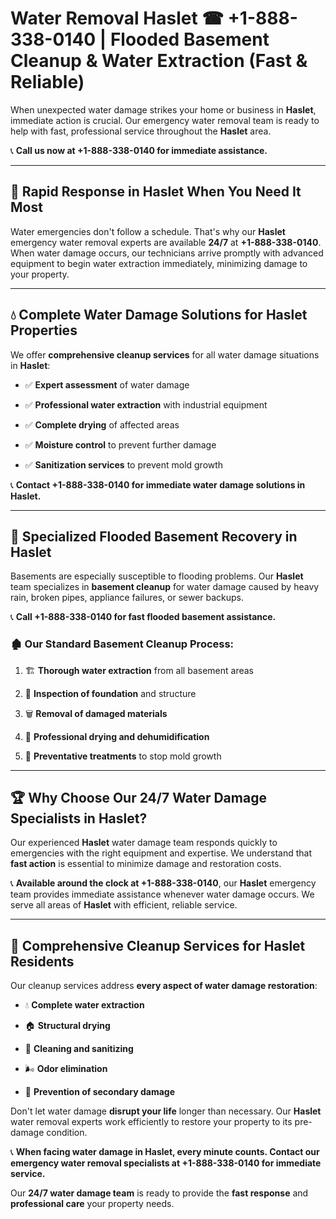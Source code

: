 # Water Removal Haslet ☎ +1-888-338-0140 | Flooded Basement Cleanup & Water Extraction (Fast & Reliable)

When unexpected water damage strikes your home or business in **Haslet**, immediate action is crucial. Our emergency water removal team is ready to help with fast, professional service throughout the **Haslet** area. 

📞 **Call us now at +1-888-338-0140 for immediate assistance.**
---
## 🚀 Rapid Response in Haslet When You Need It Most
Water emergencies don't follow a schedule. That's why our **Haslet** emergency water removal experts are available **24/7** at **+1-888-338-0140**. When water damage occurs, our technicians arrive promptly with advanced equipment to begin water extraction immediately, minimizing damage to your property.
---
## 💧 Complete Water Damage Solutions for Haslet Properties
We offer **comprehensive cleanup services** for all water damage situations in **Haslet**:
- ✅ **Expert assessment** of water damage  
- ✅ **Professional water extraction** with industrial equipment  
- ✅ **Complete drying** of affected areas  
- ✅ **Moisture control** to prevent further damage  
- ✅ **Sanitization services** to prevent mold growth  
📞 **Contact +1-888-338-0140 for immediate water damage solutions in Haslet.**
---
## 🌊 Specialized Flooded Basement Recovery in Haslet
Basements are especially susceptible to flooding problems. Our **Haslet** team specializes in **basement cleanup** for water damage caused by heavy rain, broken pipes, appliance failures, or sewer backups. 
📞 **Call +1-888-338-0140 for fast flooded basement assistance.**
### 🏚️ Our Standard Basement Cleanup Process:
1. 🏗️ **Thorough water extraction** from all basement areas  
2. 🔎 **Inspection of foundation** and structure  
3. 🗑️ **Removal of damaged materials**  
4. 💨 **Professional drying and dehumidification**  
5. 🚫 **Preventative treatments** to stop mold growth  
---
## 🏆 Why Choose Our 24/7 Water Damage Specialists in Haslet?
Our experienced **Haslet** water damage team responds quickly to emergencies with the right equipment and expertise. We understand that **fast action** is essential to minimize damage and restoration costs.
📞 **Available around the clock at +1-888-338-0140**, our **Haslet** emergency team provides immediate assistance whenever water damage occurs. We serve all areas of **Haslet** with efficient, reliable service.
---
## 🧹 Comprehensive Cleanup Services for Haslet Residents
Our cleanup services address **every aspect of water damage restoration**:
- 💧 **Complete water extraction**  
- 🏠 **Structural drying**  
- 🧼 **Cleaning and sanitizing**  
- 🌬️ **Odor elimination**  
- 🚫 **Prevention of secondary damage**  
Don't let water damage **disrupt your life** longer than necessary. Our **Haslet** water removal experts work efficiently to restore your property to its pre-damage condition.
📞 **When facing water damage in Haslet, every minute counts. Contact our emergency water removal specialists at +1-888-338-0140 for immediate service.**
Our **24/7 water damage team** is ready to provide the **fast response** and **professional care** your property needs.
